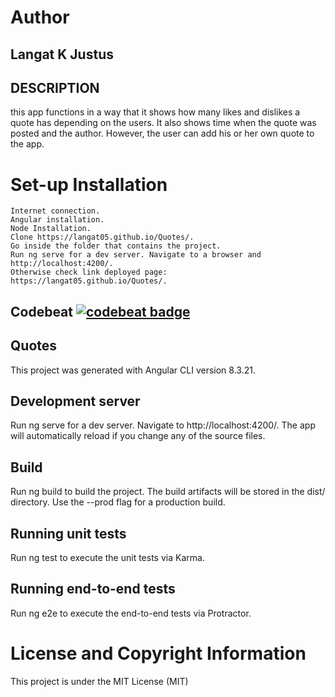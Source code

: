
# Author

## Langat K Justus
## DESCRIPTION

this app functions in a way that it shows how many likes and dislikes a quote has depending on the users. It also shows time when the quote was posted and the author. However, the user can add his or her own quote to the app.

# Set-up Installation

    Internet connection.
    Angular installation.
    Node Installation.
    Clone https://langat05.github.io/Quotes/.
    Go inside the folder that contains the project.
    Run ng serve for a dev server. Navigate to a browser and http://localhost:4200/.
    Otherwise check link deployed page: https://langat05.github.io/Quotes/.

## Codebeat [![codebeat badge](https://codebeat.co/badges/01eb1286-68b3-4711-813b-9a303e5d551f)](https://codebeat.co/projects/github-com-langat05-quotes-langat)
## Quotes

This project was generated with Angular CLI version 8.3.21.
## Development server

Run ng serve for a dev server. Navigate to http://localhost:4200/. The app will automatically reload if you change any of the source files.

## Build
Run ng build to build the project. The build artifacts will be stored in the dist/ directory. Use the --prod flag for a production build.
## Running unit tests

Run ng test to execute the unit tests via Karma.
## Running end-to-end tests

Run ng e2e to execute the end-to-end tests via Protractor.
# License and Copyright Information
This project is under the MIT License (MIT)
